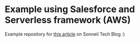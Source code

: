 # Example using Salesforce and Serverless framework (AWS)

Example repository for [this article](https://www.sonneiltech.com/2020/08/serverless-and-salesforce-101/) on Sonneil Tech Blog :)
